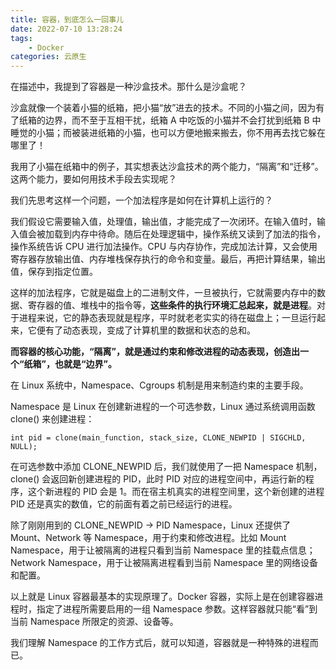 ```yaml
---
title: 容器，到底怎么一回事儿
date: 2022-07-10 13:28:24
tags: 
    - Docker
categories: 云原生
---
```


在描述中，我提到了容器是一种沙盒技术。那什么是沙盒呢？

沙盒就像一个装着小猫的纸箱，把小猫“放”进去的技术。不同的小猫之间，因为有了纸箱的边界，而不至于互相干扰，纸箱 A 中吃饭的小猫并不会打扰到纸箱 B 中睡觉的小猫；而被装进纸箱的小猫，也可以方便地搬来搬去，你不用再去找它躲在哪里了！

我用了小猫在纸箱中的例子，其实想表达沙盒技术的两个能力，“隔离”和“迁移”。这两个能力，要如何用技术手段去实现呢？

我们先思考这样一个问题，一个加法程序是如何在计算机上运行的？

我们假设它需要输入值，处理值，输出值，才能完成了一次闭环。在输入值时，输入值会被加载到内存中待命。随后在处理逻辑中，操作系统又读到了加法的指令，操作系统告诉 CPU 进行加法操作。CPU 与内存协作，完成加法计算，又会使用寄存器存放输出值、内存堆栈保存执行的命令和变量。最后，再把计算结果，输出值，保存到指定位置。

这样的加法程序，它就是磁盘上的二进制文件，一旦被执行，它就需要内存中的数据、寄存器的值、堆栈中的指令等，**这些条件的执行环境汇总起来，就是进程**。对于进程来说，它的静态表现就是程序，平时就老老实实的待在磁盘上；一旦运行起来，它便有了动态表现，变成了计算机里的数据和状态的总和。

**而容器的核心功能，“隔离”，就是通过约束和修改进程的动态表现，创造出一个“纸箱”，也就是“边界”。**

在 Linux 系统中，Namespace、Cgroups 机制是用来制造约束的主要手段。

Namespace 是 Linux 在创建新进程的一个可选参数，Linux 通过系统调用函数 clone() 来创建进程：
```
int pid = clone(main_function, stack_size, CLONE_NEWPID | SIGCHLD, NULL); 
```
在可选参数中添加 CLONE_NEWPID 后，我们就使用了一把 Namespace 机制，clone() 会返回新创建进程的 PID，此时 PID 对应的进程空间中，再运行新的程序，这个新进程的 PID 会是 1。而在宿主机真实的进程空间里，这个新创建的进程 PID 还是真实的数值，它的前面有着之前已经运行的进程。

除了刚刚用到的 CLONE_NEWPID -> PID Namespace，Linux 还提供了 Mount、Network 等 Namespace，用于约束和修改进程。比如 Mount Namespace，用于让被隔离的进程只看到当前 Namespace 里的挂载点信息；Network Namespace，用于让被隔离进程看到当前 Namespace 里的网络设备和配置。

以上就是 Linux 容器最基本的实现原理了。Docker 容器，实际上是在创建容器进程时，指定了进程所需要启用的一组 Namespace 参数。这样容器就只能“看”到当前 Namespace 所限定的资源、设备等。

我们理解 Namespace 的工作方式后，就可以知道，容器就是一种特殊的进程而已。
